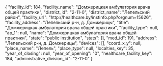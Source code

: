 {
    "facility_id": 184,
    "facility_name": "Домжерицкая амбулатория врача общей практики",
    "district_id": "2-11-0",
    "district_name": "Лепельский район",
    "facility_url": "http:\/\/healthcare.by\/instinfo.php?orgnum=15626",
    "facility_address": "Лепельский р-н, д. Домжерицы",
    "title": "Домжерицкая амбулатория врача общей практики",
    "facility_type": null,
    "ap_1": null,
    "name": "Домжерицкая амбулатория врача общей практики",
    "state": "public institution",
    "stats": [],
    "med_id": 191,
    "address": "Лепельский р-н, д. Домжерицы",
    "devices": [],
    "coord_x_y": null,
    "place_name": "Лепель",
    "place_type": null,
    "localties_key": 35,
    "year_of_closing": null,
    "year_of_opening": "0",
    "healthcare_facility_key": 184,
    "administrative_division_id": "2-11-0"
}